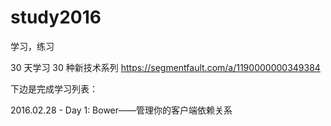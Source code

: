 # study2016
学习，练习

30 天学习 30 种新技术系列 https://segmentfault.com/a/1190000000349384


下边是完成学习列表：

2016.02.28 - Day 1: Bower——管理你的客户端依赖关系

